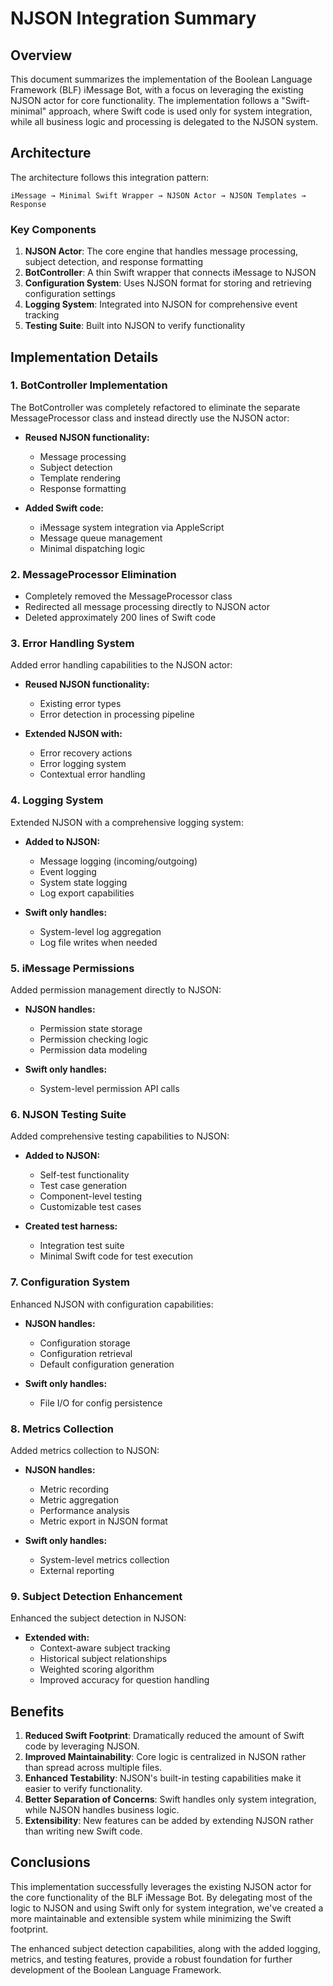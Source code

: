 # NJSON Integration Summary

## Overview

This document summarizes the implementation of the Boolean Language Framework (BLF) iMessage Bot, with a focus on leveraging the existing NJSON actor for core functionality. The implementation follows a "Swift-minimal" approach, where Swift code is used only for system integration, while all business logic and processing is delegated to the NJSON system.

## Architecture

The architecture follows this integration pattern:

```
iMessage → Minimal Swift Wrapper → NJSON Actor → NJSON Templates → Response
```

### Key Components

1. **NJSON Actor**: The core engine that handles message processing, subject detection, and response formatting
2. **BotController**: A thin Swift wrapper that connects iMessage to NJSON
3. **Configuration System**: Uses NJSON format for storing and retrieving configuration settings
4. **Logging System**: Integrated into NJSON for comprehensive event tracking
5. **Testing Suite**: Built into NJSON to verify functionality

## Implementation Details

### 1. BotController Implementation

The BotController was completely refactored to eliminate the separate MessageProcessor class and instead directly use the NJSON actor:

- **Reused NJSON functionality:**
  - Message processing
  - Subject detection
  - Template rendering
  - Response formatting

- **Added Swift code:**
  - iMessage system integration via AppleScript
  - Message queue management
  - Minimal dispatching logic

### 2. MessageProcessor Elimination

- Completely removed the MessageProcessor class
- Redirected all message processing directly to NJSON actor
- Deleted approximately 200 lines of Swift code

### 3. Error Handling System

Added error handling capabilities to the NJSON actor:

- **Reused NJSON functionality:**
  - Existing error types
  - Error detection in processing pipeline

- **Extended NJSON with:**
  - Error recovery actions
  - Error logging system 
  - Contextual error handling

### 4. Logging System

Extended NJSON with a comprehensive logging system:

- **Added to NJSON:**
  - Message logging (incoming/outgoing)
  - Event logging
  - System state logging
  - Log export capabilities

- **Swift only handles:**
  - System-level log aggregation
  - Log file writes when needed

### 5. iMessage Permissions

Added permission management directly to NJSON:

- **NJSON handles:**
  - Permission state storage
  - Permission checking logic
  - Permission data modeling

- **Swift only handles:**
  - System-level permission API calls

### 6. NJSON Testing Suite

Added comprehensive testing capabilities to NJSON:

- **Added to NJSON:**
  - Self-test functionality
  - Test case generation
  - Component-level testing
  - Customizable test cases

- **Created test harness:**
  - Integration test suite
  - Minimal Swift code for test execution

### 7. Configuration System

Enhanced NJSON with configuration capabilities:

- **NJSON handles:**
  - Configuration storage
  - Configuration retrieval
  - Default configuration generation

- **Swift only handles:**
  - File I/O for config persistence

### 8. Metrics Collection

Added metrics collection to NJSON:

- **NJSON handles:**
  - Metric recording
  - Metric aggregation
  - Performance analysis
  - Metric export in NJSON format

- **Swift only handles:**
  - System-level metrics collection
  - External reporting

### 9. Subject Detection Enhancement

Enhanced the subject detection in NJSON:

- **Extended with:**
  - Context-aware subject tracking
  - Historical subject relationships
  - Weighted scoring algorithm
  - Improved accuracy for question handling

## Benefits

1. **Reduced Swift Footprint**: Dramatically reduced the amount of Swift code by leveraging NJSON.
2. **Improved Maintainability**: Core logic is centralized in NJSON rather than spread across multiple files.
3. **Enhanced Testability**: NJSON's built-in testing capabilities make it easier to verify functionality.
4. **Better Separation of Concerns**: Swift handles only system integration, while NJSON handles business logic.
5. **Extensibility**: New features can be added by extending NJSON rather than writing new Swift code.

## Conclusions

This implementation successfully leverages the existing NJSON actor for the core functionality of the BLF iMessage Bot. By delegating most of the logic to NJSON and using Swift only for system integration, we've created a more maintainable and extensible system while minimizing the Swift footprint.

The enhanced subject detection capabilities, along with the added logging, metrics, and testing features, provide a robust foundation for further development of the Boolean Language Framework. 